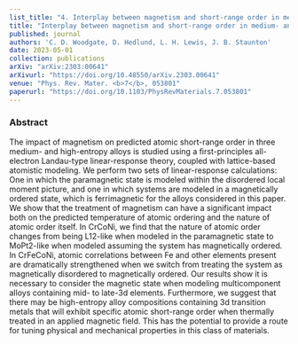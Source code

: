 ```yaml
---
list_title: "4. Interplay between magnetism and short-range order in medium- and high-entropy alloys: CrCoNi, CrFeCoNi, and CrMnFeCoNi"
title: "Interplay between magnetism and short-range order in medium- and high-entropy alloys: CrCoNi, CrFeCoNi, and CrMnFeCoNi"
published: journal
authors: 'C. D. Woodgate, D. Hedlund, L. H. Lewis, J. B. Staunton'
date: 2023-05-01
collection: publications
arXiv: "arXiv:2303:00641"
arXivurl: "https://doi.org/10.48550/arXiv.2303.00641"
venue: "Phys. Rev. Mater. <b>7</b>, 053801"
paperurl: "https://doi.org/10.1103/PhysRevMaterials.7.053801"
---
```


<h3>Abstract</h3>
The impact of magnetism on predicted atomic short-range order in three medium- and high-entropy alloys is studied using a first-principles all-electron Landau-type linear-response theory, coupled with lattice-based atomistic modeling. We perform two sets of linear-response calculations: One in which the paramagnetic state is modeled within the disordered local moment picture, and one in which systems are modeled in a magnetically ordered state, which is ferrimagnetic for the alloys considered in this paper. We show that the treatment of magnetism can have a significant impact both on the predicted temperature of atomic ordering and the nature of atomic order itself. In CrCoNi, we find that the nature of atomic order changes from being L12-like when modeled in the paramagnetic state to MoPt2-like when modeled assuming the system has magnetically ordered. In CrFeCoNi, atomic correlations between Fe and other elements present are dramatically strengthened when we switch from treating the system as magnetically disordered to magnetically ordered. Our results show it is necessary to consider the magnetic state when modeling multicomponent alloys containing mid- to late-3d elements. Furthermore, we suggest that there may be high-entropy alloy compositions containing 3d transition metals that will exhibit specific atomic short-range order when thermally treated in an applied magnetic field. This has the potential to provide a route for tuning physical and mechanical properties in this class of materials.
